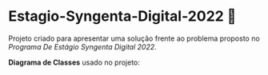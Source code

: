 # Estagio-Syngenta-Digital-2022 🌱
Projeto criado para apresentar uma solução frente ao problema proposto no *Programa De Estágio Syngenta Digital 2022*.

**Diagrama de Classes** usado no projeto:



